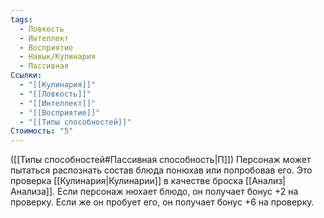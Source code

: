 ```yaml
---
tags:
  - Ловкость
  - Интеллект
  - Восприятие
  - Навык/Кулинария
  - Пассивная
Ссылки:
  - "[[Кулинария]]"
  - "[[Ловкость]]"
  - "[[Интеллект]]"
  - "[[Восприятие]]"
  - "[[Типы способностей]]"
Стоимость: "5"
---
```

([[Типы способностей#Пассивная способность|П]]) Персонаж может пытаться распознать состав блюда понюхав или попробовав его. Это проверка [[Кулинария|Кулинарии]] в качестве броска [[Анализ|Анализа]]. Если персонаж нюхает блюдо, он получает бонус +2 на проверку. Если же он пробует его, он получает бонус +6 на проверку.  